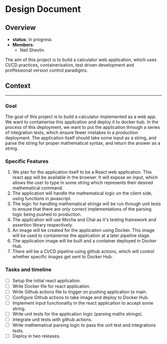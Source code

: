 # Design Document

## Overview
- **status**: In progress
- **Members**: 
    - Neil Shevlin

The aim of this project is to build a calculator web application, which uses CI/CD practices, containerisation, test driven development and proffessional version control paradigms.

## Context

---
### Goal
The goal of this project is to build a calculator implemented as a web app. We want to containerise this application and deploy it to docker hub. In the process of this deployment, we want to put the application through a series of integration tests, which ensure fewer mistakes in a production deployment. The application itself should take some input as a string, and parse the string for proper mathematical syntax, and return the answer as a string. 

### Specific Features
1. We plan for the application itself to be a React web application. This react app will be available in the browser. It will expose an input, which allows the user to type in some string which represents their desired mathematical command. 
2. The application will handle the mathematical logic on the client side, using functions in javascript.
3. The logic for handling mathematical strings will be run through unit tests to ensure that there are only correct implementations of the parsing logic being pushed to production. 
4. The application will use Mocha and Chai as it's testing framework and assertion library respectively. 
5. An image will be created for the application using Docker. This image will be used to containerise the application at a later pipeline stage.
6. The application image will be built and a container deployed in Docker Hub. 
7. There will be a CI/CD pipeline using github actions, which will control whether specific images get sent to Docker Hub.

### Tasks and timeline
- [ ] Setup the initial react application.
- [ ] Write Docker file for react application.
- [ ] Write Github actions file to trigger on pushing application to main.
- [ ] Configure Github actions to take image and deploy to Docker Hub.
- [ ] Implement input functionality in the react application to accept some string.
- [ ] Write unit tests for the application logic (parsing maths strings).
- [ ] Integrate unit tests with github actions.
- [ ] Write mathematical parsing logic to pass the unit test and integrations tests.
- [ ] Deploy in two releases.